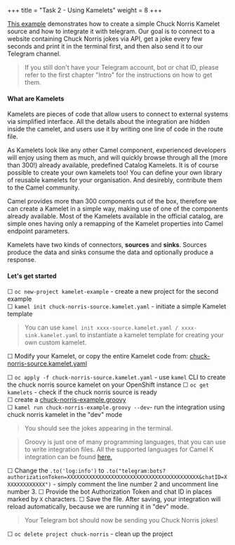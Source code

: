 +++
title = "Task 2 - Using Kamelets"
weight = 8
+++

[This example](https://github.com/camel-k-integration-workshop/camel-k-workshop/tree/main/02-kamelets-examples) demonstrates how to create a simple Chuck Norris Kamelet source and how to integrate it with telegram. Our goal is to connect to a website containing Chuck Norris jokes via API, get a joke every few seconds and print it in the terminal first, and then also send it to our Telegram channel.

> If you still don't have your Telegram account, bot or chat ID, please refer to the first chapter "Intro" for the instructions on how to get them. 


#### What are Kamelets 

Kamelets are pieces of code that allow users to connect to external systems via simplified interface. All the details about the integration are hidden inside the camelet, and users use it by writing one line of code in the route file. 

As Kamelets look like any other Camel component, experienced developers will enjoy using them as much, and will quickly browse through all the (more than 300!) already available, predefined Catalog Kamelets. It is of course possible to create your own kamelets too!
You can define your own library of reusable kamelets for your organisation. And desirebly, contribute them to the Camel community.

Camel provides more than 300 components out of the box, therefore we can create a Kamelet in a simple way, making use of one of the components already available. Most of the Kamelets available in the official catalog, are simple ones having only a remapping of the Kamelet properties into Camel endpoint parameters.

Kamelets have two kinds of connectors, **sources** and **sinks**. Sources produce the data and sinks consume the data and optionally produce a response. 


#### Let's get started

&#9744; `oc new-project kamelet-example` - create a new project for the second example \
&#9744; `kamel init chuck-norris-source.kamelet.yaml` - initiate a simple Kamelet template
> You can use `kamel init xxxx-source.kamelet.yaml / xxxx-sink.kamelet.yaml` to instantiate a kamelet template for creating your own custom kamelet. 

&#9744; Modify your Kamelet, or copy the entire Kamelet code from: [chuck-norris-source.kamelet.yaml](https://github.com/camel-k-integration-workshop/camel-k-workshop/blob/main/02-kamelets-examples/chuck-norris-source.kamelet.yaml) 


&#9744; `oc apply -f chuck-norris-source.kamelet.yaml` - use `kamel` CLI to create the chuck norris source kamelet on your OpenShift instance
&#9744; `oc get kamelets` - check if the chuck norris source is ready \
&#9744; create a [chuck-norris-example.groovy](https://github.com/camel-k-integration-workshop/camel-k-workshop/blob/main/02-kamelets-examples/chuck-norris-example.groovy) \
&#9744; `kamel run chuck-norris-example.groovy --dev`- run the integration using chuck norris kamelet in the "dev" mode 
> You should see the jokes appearing in the terminal. 

> Groovy is just one of many programming languages, that you can use to write integration files. All the supported languages for Camel K integration can be found [here.](https://camel.apache.org/camel-k/1.8.x/languages/languages.html)

&#9744; Change the `.to('log:info')` to `.to("telegram:bots?authorizationToken=XXXXXXXXXXXXXXXXXXXXXXXXXXXXXXXXXXXXXXXXXX&chatID=XXXXXXXXXXXXX")`  - simply comment the line number 2 and uncomment line number 3. 
&#9744; Provide the bot Authorization Token and chat ID in places marked by `X` characters.
&#9744; Save the file. After saving, your integration will reload automatically, because we are running it in "dev" mode.
> Your Telegram bot should now be sending you Chuck Norris jokes!

&#9744; `oc delete project chuck-norris` - clean up the project
